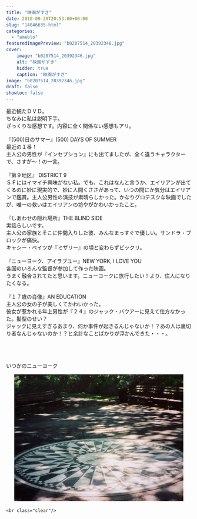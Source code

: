 ```yaml
---
title: "映画がすき"
date: 2010-09-20T20:53:00+00:00
slug: "14046635-html"
categories:
  - "ameblo"
featuredImagePreview: "b0207514_20392346.jpg"
cover:
    image: "b0207514_20392346.jpg"
    alt: "映画がすき"
    hidden: true
    caption: "映画がすき"
image: "b0207514_20392346.jpg"
draft: false
showtoc: false
---
```

最近観たＤＶＤ。<br/>
ちなみに私は説明下手。<br/>
ざっくりな感想です。内容に全く関係ない感想もアリ。<br/>
<br/>
『(500)日のサマー』(500) DAYS OF SUMMER<br/>
最近の１番！<br/>
主人公の男性が『インセプション』にも出てましたが、全く違うキャラクターで、さすが～！の一言。<br/>
<br/>
『第９地区』 DISTRICT 9<br/>
ＳＦにはイマイチ興味がない私。でも、これはなんと言うか、エイリアンが出てくるのに妙に現実的で、妙に人間くささがあって、いつの間にか気分はエイリアンで鑑賞。主人公男性の演技が素晴らしかった。かなりグロテスクな映画でしたが、唯一の救いはエイリアンの坊やがかわいかったこと。<br/>
<br/>
『しあわせの隠れ場所』THE BLIND SIDE<br/>
実話らしいです。<br/>
主人公の家族とそこに仲間入りした彼、みんなまっすぐで優しい。サンドラ・ブロックが痛快。<br/>
キャシー・ベイツが『ミザリー』の頃と変わらずビックリ。<br/>
<br/>
『ニューヨーク、アイラブユー』NEW YORK, I LOVE YOU<br/>
各国のいろんな監督が参加して作った映画。<br/>
うまく融合されてたと思います。ニューヨークに旅行したい！より、住人になりたくなる。<br/>
<br/>
『１７歳の肖像』AN EDUCATION<br/>
主人公の女の子が美しくてかわいかった。<br/>
彼女が惹かれる年上男性が『２４』のジャック・バウアーに見えて仕方なかった。髪型のせい？<br/>
ジャックに見えすぎるあまり、何か事件が起きるんじゃないか！？あの人は裏切り者なんじゃないのか！？と余計なことばかりが浮かんできた・・・。<br/>
<br/>
<br/>
<br/>
<br/>
いつかのニューヨーク<br/>
<center><a href="b0207514_20392346.jpg" rel="nofollow"><img src="b0207514_20392346.jpg" alt="映画がすき_b0207514_20392346.jpg" class="IMAGE_MID" height="345" width="460"/></a></center>

    <br class="clear"/>
